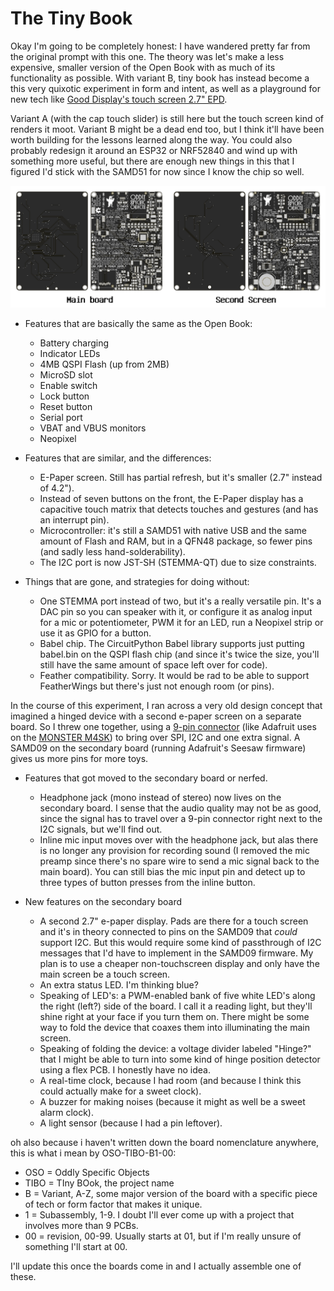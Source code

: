 # The Tiny Book

Okay I'm going to be completely honest: I have wandered pretty far from the original prompt with this one. The theory was let's make a less expensive, smaller version of the Open Book with as much of its functionality as possible. With variant B, tiny book has instead become a this very quixotic experiment in form and intent, as well as a playground for new tech like [Good Display's touch screen 2.7" EPD](https://zh-tw.buyepaper.com/products/e-ink-touchscreen-27inch-spi-interface-china-e-ink-manufacturer). 

Variant A (with the cap touch slider) is still here but the touch screen kind of renders it moot. Variant B might be a dead end too, but I think it'll have been worth building for the lessons learned along the way. You could also probably redesign it around an ESP32 or NRF52840 and wind up with something more useful, but there are enough new things in this that I figured I'd stick with the SAMD51 for now since I know the chip so well.

![image](/images/tibo-variant-b.png)

- Features that are basically the same as the Open Book:
    - Battery charging
    - Indicator LEDs
    - 4MB QSPI Flash (up from 2MB)
    - MicroSD slot
    - Enable switch
    - Lock button
    - Reset button
    - Serial port
    - VBAT and VBUS monitors
    - Neopixel

- Features that are similar, and the differences:
    - E-Paper screen. Still has partial refresh, but it's smaller (2.7" instead of 4.2").
    - Instead of seven buttons on the front, the E-Paper display has a capacitive touch matrix that detects touches and gestures (and has an interrupt pin).
    - Microcontroller: it's still a SAMD51 with native USB and the same amount of Flash and RAM, but in a QFN48 package, so fewer pins (and sadly less hand-solderability).
    - The I2C port is now JST-SH (STEMMA-QT) due to size constraints.

- Things that are gone, and strategies for doing without:
    - One STEMMA port instead of two, but it's a really versatile pin. It's a DAC pin so you can speaker with it, or configure it as analog input for a mic or potentiometer, PWM it for an LED, run a Neopixel strip or use it as GPIO for a button.
    - Babel chip. The CircuitPython Babel library supports just putting babel.bin on the QSPI flash chip (and since it's twice the size, you'll still have the same amount of space left over for code).
    - Feather compatibility. Sorry. It would be rad to be able to support FeatherWings but there's just not enough room (or pins).

In the course of this experiment, I ran across a very old design concept that imagined a hinged device with a second e-paper screen on a separate board. So I threw one together, using a [9-pin connector](https://www.adafruit.com/product/4350) (like Adafruit uses on the [MONSTER M4SK](https://www.adafruit.com/product/4343)) to bring over SPI, I2C and one extra signal. A SAMD09 on the secondary board (running Adafruit's Seesaw firmware) gives us more pins for more toys.

- Features that got moved to the secondary board or nerfed.
    - Headphone jack (mono instead of stereo) now lives on the secondary board. I sense that the audio quality may not be as good, since the signal has to travel over a 9-pin connector right next to the I2C signals, but we'll find out.
    - Inline mic input moves over with the headphone jack, but alas there is no longer any provision for recording sound (I removed the mic preamp since there's no spare wire to send a mic signal back to the main board). You can still bias the mic input pin and detect up to three types of button presses from the inline button.

- New features on the secondary board
    - A second 2.7" e-paper display. Pads are there for a touch screen and it's in theory connected to pins on the SAMD09 that *could* support I2C. But this would require some kind of passthrough of I2C messages that I'd have to implement in the SAMD09 firmware. My plan is to use a cheaper non-touchscreen display and only have the main screen be a touch screen.
    - An extra status LED. I'm thinking blue?
    - Speaking of LED's: a PWM-enabled bank of five white LED's along the right (left?) side of the board. I call it a reading light, but they'll shine right at your face if you turn them on. There might be some way to fold the device that coaxes them into illuminating the main screen.
    - Speaking of folding the device: a voltage divider labeled "Hinge?" that I might be able to turn into some kind of hinge position detector using a flex PCB. I honestly have no idea.
    - A real-time clock, because I had room (and because I think this could actually make for a sweet clock).
    - A buzzer for making noises (because it might as well be a sweet alarm clock).
    - A light sensor (because I had a pin leftover).

oh also because i haven't written down the board nomenclature anywhere, this is what i mean by OSO-TIBO-B1-00:

- OSO = Oddly Specific Objects
- TIBO = TIny BOok, the project name
- B = Variant, A-Z, some major version of the board with a specific piece of tech or form factor that makes it unique.
- 1 = Subassembly, 1-9. I doubt I'll ever come up with a project that involves more than 9 PCBs.
- 00 = revision, 00-99. Usually starts at 01, but if I'm really unsure of something I'll start at 00.

I'll update this once the boards come in and I actually assemble one of these.